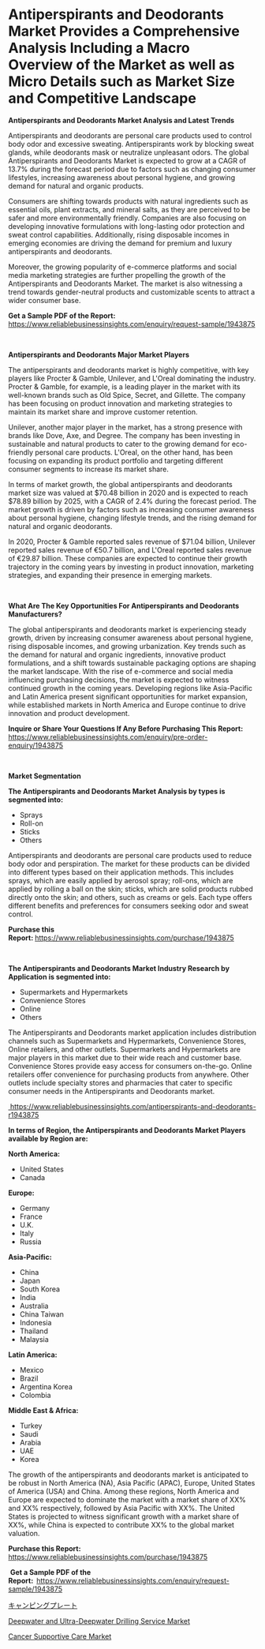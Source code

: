 <p><h1>Antiperspirants and Deodorants Market Provides a Comprehensive Analysis Including a Macro Overview of the Market as well as Micro Details such as Market Size and Competitive Landscape</h1></p><p><strong>Antiperspirants and Deodorants Market Analysis and Latest Trends</strong></p>
<p><p>Antiperspirants and deodorants are personal care products used to control body odor and excessive sweating. Antiperspirants work by blocking sweat glands, while deodorants mask or neutralize unpleasant odors. The global Antiperspirants and Deodorants Market is expected to grow at a CAGR of 13.7% during the forecast period due to factors such as changing consumer lifestyles, increasing awareness about personal hygiene, and growing demand for natural and organic products. </p><p>Consumers are shifting towards products with natural ingredients such as essential oils, plant extracts, and mineral salts, as they are perceived to be safer and more environmentally friendly. Companies are also focusing on developing innovative formulations with long-lasting odor protection and sweat control capabilities. Additionally, rising disposable incomes in emerging economies are driving the demand for premium and luxury antiperspirants and deodorants.</p><p>Moreover, the growing popularity of e-commerce platforms and social media marketing strategies are further propelling the growth of the Antiperspirants and Deodorants Market. The market is also witnessing a trend towards gender-neutral products and customizable scents to attract a wider consumer base.</p></p>
<p><strong>Get a Sample PDF of the Report:&nbsp;</strong> <a href="https://www.reliablebusinessinsights.com/enquiry/request-sample/1943875">https://www.reliablebusinessinsights.com/enquiry/request-sample/1943875</a></p>
<p>&nbsp;</p>
<p><strong>Antiperspirants and Deodorants Major Market Players</strong></p>
<p><p>The antiperspirants and deodorants market is highly competitive, with key players like Procter & Gamble, Unilever, and L'Oreal dominating the industry. Procter & Gamble, for example, is a leading player in the market with its well-known brands such as Old Spice, Secret, and Gillette. The company has been focusing on product innovation and marketing strategies to maintain its market share and improve customer retention.</p><p>Unilever, another major player in the market, has a strong presence with brands like Dove, Axe, and Degree. The company has been investing in sustainable and natural products to cater to the growing demand for eco-friendly personal care products. L'Oreal, on the other hand, has been focusing on expanding its product portfolio and targeting different consumer segments to increase its market share.</p><p>In terms of market growth, the global antiperspirants and deodorants market size was valued at $70.48 billion in 2020 and is expected to reach $78.89 billion by 2025, with a CAGR of 2.4% during the forecast period. The market growth is driven by factors such as increasing consumer awareness about personal hygiene, changing lifestyle trends, and the rising demand for natural and organic deodorants.</p><p>In 2020, Procter & Gamble reported sales revenue of $71.04 billion, Unilever reported sales revenue of €50.7 billion, and L'Oreal reported sales revenue of €29.87 billion. These companies are expected to continue their growth trajectory in the coming years by investing in product innovation, marketing strategies, and expanding their presence in emerging markets.</p></p>
<p>&nbsp;</p>
<p><strong>What Are The Key Opportunities For Antiperspirants and Deodorants Manufacturers?</strong></p>
<p><p>The global antiperspirants and deodorants market is experiencing steady growth, driven by increasing consumer awareness about personal hygiene, rising disposable incomes, and growing urbanization. Key trends such as the demand for natural and organic ingredients, innovative product formulations, and a shift towards sustainable packaging options are shaping the market landscape. With the rise of e-commerce and social media influencing purchasing decisions, the market is expected to witness continued growth in the coming years. Developing regions like Asia-Pacific and Latin America present significant opportunities for market expansion, while established markets in North America and Europe continue to drive innovation and product development.</p></p>
<p><strong>Inquire or Share Your Questions If Any Before Purchasing This Report:</strong> <a href="https://www.reliablebusinessinsights.com/enquiry/pre-order-enquiry/1943875">https://www.reliablebusinessinsights.com/enquiry/pre-order-enquiry/1943875</a></p>
<p>&nbsp;</p>
<p><strong>Market Segmentation</strong></p>
<p><strong>The Antiperspirants and Deodorants Market Analysis by types is segmented into:</strong></p>
<p><ul><li>Sprays</li><li>Roll-on</li><li>Sticks</li><li>Others</li></ul></p>
<p><p>Antiperspirants and deodorants are personal care products used to reduce body odor and perspiration. The market for these products can be divided into different types based on their application methods. This includes sprays, which are easily applied by aerosol spray; roll-ons, which are applied by rolling a ball on the skin; sticks, which are solid products rubbed directly onto the skin; and others, such as creams or gels. Each type offers different benefits and preferences for consumers seeking odor and sweat control.</p></p>
<p><strong>Purchase this Report:&nbsp;</strong><a href="https://www.reliablebusinessinsights.com/purchase/1943875">https://www.reliablebusinessinsights.com/purchase/1943875</a></p>
<p>&nbsp;</p>
<p><strong>The Antiperspirants and Deodorants Market Industry Research by Application is segmented into:</strong></p>
<p><ul><li>Supermarkets and Hypermarkets</li><li>Convenience Stores</li><li>Online</li><li>Others</li></ul></p>
<p><p>The Antiperspirants and Deodorants market application includes distribution channels such as Supermarkets and Hypermarkets, Convenience Stores, Online retailers, and other outlets. Supermarkets and Hypermarkets are major players in this market due to their wide reach and customer base. Convenience Stores provide easy access for consumers on-the-go. Online retailers offer convenience for purchasing products from anywhere. Other outlets include specialty stores and pharmacies that cater to specific consumer needs in the Antiperspirants and Deodorants market.</p></p>
<p><a href="https://www.reliablebusinessinsights.com/antiperspirants-and-deodorants-r1943875">&nbsp;https://www.reliablebusinessinsights.com/antiperspirants-and-deodorants-r1943875</a></p>
<p><strong>In terms of Region, the Antiperspirants and Deodorants Market Players available by Region are:</strong></p>
<p>
    <p> <strong> North America: </strong>
        <ul>
            <li>United States</li>
            <li>Canada</li>
        </ul>
        </p> 
    <p> <strong> Europe: </strong>
        <ul>
            <li>Germany</li>
            <li>France</li>
            <li>U.K.</li>
            <li>Italy</li>
            <li>Russia</li>
        </ul>
        </p> 
    <p> <strong> Asia-Pacific: </strong>
        <ul>
            <li>China</li>
            <li>Japan</li>
            <li>South Korea</li>
            <li>India</li>
            <li>Australia</li>
            <li>China Taiwan</li>
            <li>Indonesia</li>
            <li>Thailand</li>
            <li>Malaysia</li>
        </ul>
        </p> 
    <p> <strong> Latin America: </strong>
        <ul>
            <li>Mexico</li>
            <li>Brazil</li>
            <li>Argentina Korea</li>
            <li>Colombia</li>
        </ul>
        </p> 
    <p> <strong> Middle East & Africa: </strong>
        <ul>
            <li>Turkey</li>
            <li>Saudi</li>
            <li>Arabia</li>
            <li>UAE</li>
            <li>Korea</li>
        </ul>
    </p>
    </p>
<p><p>The growth of the antiperspirants and deodorants market is anticipated to be robust in North America (NA), Asia Pacific (APAC), Europe, United States of America (USA) and China. Among these regions, North America and Europe are expected to dominate the market with a market share of XX% and XX% respectively, followed by Asia Pacific with XX%. The United States is projected to witness significant growth with a market share of XX%, while China is expected to contribute XX% to the global market valuation.</p></p>
<p><strong>Purchase this Report: </strong><a href="https://www.reliablebusinessinsights.com/purchase/1943875">https://www.reliablebusinessinsights.com/purchase/1943875</a></p>
<p>&nbsp;<strong>Get a Sample PDF of the Report:&nbsp;&nbsp;</strong><a href="https://www.reliablebusinessinsights.com/enquiry/request-sample/1943875">https://www.reliablebusinessinsights.com/enquiry/request-sample/1943875</a></p>
<p><strong></strong></p>
<p><p><a href="https://github.com/schmahlson/Market-Research-Report-List-3/blob/main/97691776465.md">キャンピングプレート</a></p><p><a href="https://github.com/julyju69/Market-Research-Report-List-4/blob/main/deepwater-and-ultra-deepwater-drilling-service-market.md">Deepwater and Ultra-Deepwater Drilling Service Market</a></p><p><a href="https://issuu.com/reportprime-2/docs/cancer-supportive-care-market-size-2030.pptx">Cancer Supportive Care Market</a></p></p>